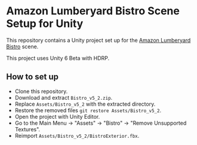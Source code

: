 # Amazon Lumberyard Bistro Scene Setup for Unity

This repository contains a Unity project set up for the [Amazon Lumberyard Bistro] scene.

[Amazon Lumberyard Bistro]:
  [https://developer.nvidia.com/orca/amazon-lumberyard-bistro]

This project uses Unity 6 Beta with HDRP.

## How to set up

- Clone this repository.
- Download and extract `Bistro_v5_2.zip`.
- Replace `Assets/Bistro_v5_2` with the extracted directory.
- Restore the removed files `git restore Assets/Bistro_v5_2`.
- Open the project with Unity Editor.
- Go to the Main Menu -> "Assets" -> "Bistro" -> "Remove Unsupported Textures".
- Reimport `Assets/Bistro_v5_2/BistroExterior.fbx`.
